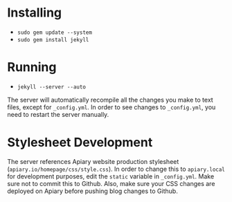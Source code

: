 # Installing


- `sudo gem update --system`
- `sudo gem install jekyll`

# Running

- `jekyll --server --auto`

The server will automatically recompile all the changes you make to text files, except for `_config.yml`. In order to see changes to `_config.yml`, you need to restart the server manually.

# Stylesheet Development

The server references Apiary website production stylesheet (`apiary.io/homepage/css/style.css`). In order to change this to `apiary.local` for development purposes, edit the `static` variable in `_config.yml`. Make sure not to commit this to Github. Also, make sure your CSS changes are deployed on Apiary before pushing blog changes to Github.